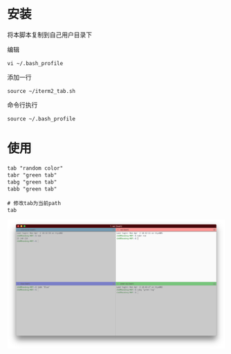 # 安装

将本脚本复制到自己用户目录下

编辑

```
vi ~/.bash_profile
```

添加一行

```
source ~/iterm2_tab.sh
```

命令行执行

```
source ~/.bash_profile
```

# 使用

```
tab "random color"
tabr "green tab"
tabg "green tab"
tabb "green tab"

# 修改tab为当前path
tab
```

![demo.png](demo.png)